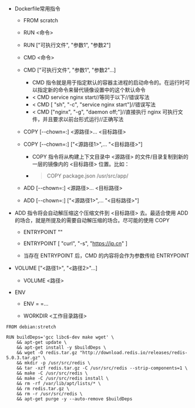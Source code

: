 
* Dockerfile常用指令
	* FROM scratch 

	* RUN <命令>
	* RUN ["可执行文件", "参数1", "参数2"] 

	* CMD <命令>
	* CMD ["可执行文件", "参数1", "参数2"...]
		* CMD 指令就是用于指定默认的容器主进程的启动命令的。在运行时可以指定新的命令来替代镜像设置中的这个默认命令
		* < CMD service nginx start//等同于以下//错误写法
		* < CMD [ "sh", "-c", "service nginx start"]//错误写法
		* < CMD ["nginx", "-g", "daemon off;"]//直接执行 nginx 可执行文件，并且要求以前台形式运行//正确写法

	* COPY [--chown=<user>:<group>] <源路径>... <目标路径>
	* COPY [--chown=<user>:<group>] ["<源路径1>",... "<目标路径>"]
		* COPY 指令将从构建上下文目录中 <源路径> 的文件/目录复制到新的一层的镜像内的 <目标路径> 位置。比如：
		* > COPY package.json /usr/src/app/

	* ADD [--chown=<user>:<group>] <源路径>... <目标路径>
	* ADD [--chown=<user>:<group>] ["<源路径1>",... "<目标路径>"]
		
* ADD 指令将会自动解压缩这个压缩文件到 <目标路径> 去。最适合使用 ADD 的场合，就是所提及的需要自动解压缩的场合。尽可能的使用 COPY
		
	* ENTRYPOINT "<CMD>"
	* ENTRYPOINT [ "curl", "-s", "https://ip.cn" ]
	
	* 当存在 ENTRYPOINT 后，CMD 的内容将会作为参数传给 ENTRYPOINT
		
* VOLUME ["<路径1>", "<路径2>"...]
	* VOLUME <路径>
	
* ENV <key> <value>
	* ENV <key1>=<value1> <key2>=<value2>...
	
	* WORKDIR <工作目录路径>
	





```
FROM debian:stretch

RUN buildDeps='gcc libc6-dev make wget' \
    && apt-get update \
    && apt-get install -y $buildDeps \
    && wget -O redis.tar.gz "http://download.redis.io/releases/redis-5.0.3.tar.gz" \
    && mkdir -p /usr/src/redis \
    && tar -xzf redis.tar.gz -C /usr/src/redis --strip-components=1 \
    && make -C /usr/src/redis \
    && make -C /usr/src/redis install \
    && rm -rf /var/lib/apt/lists/* \
    && rm redis.tar.gz \
    && rm -r /usr/src/redis \
    && apt-get purge -y --auto-remove $buildDeps
```